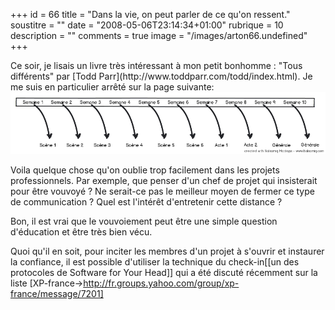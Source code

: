 +++
id = 66
title = "Dans la vie, on peut parler de ce qu'on ressent."
soustitre = ""
date = "2008-05-06T23:14:34+01:00"
rubrique = 10
description = ""
comments = true
image = "/images/arton66.undefined"
+++

<div class="chapo"></div>
Ce soir, je lisais un livre très intéressant à mon petit bonhomme : "Tous différents" par [Todd Parr](http://www.toddparr.com/todd/index.html). Je me suis en particulier arrêté sur la page suivante:
<img src="/images/png/planning_oriente_planning.png"/>

Voila quelque chose qu'on oublie trop facilement dans les projets professionnels. Par exemple, que penser d'un chef de projet qui insisterait pour être vouvoyé ? Ne serait-ce pas le meilleur moyen de fermer ce type de communication ? Quel est l'intérêt d'entretenir cette distance ? 

Bon, il est vrai que le vouvoiement peut être une simple question d'éducation et être très bien vécu. 

Quoi qu'il en soit, pour inciter les membres d'un projet à s'ouvrir et instaurer la confiance, il est possible d'utiliser la technique du check-in[[un des protocoles de Software for Your Head]] qui a été discuté récemment sur la liste [XP-france->http://fr.groups.yahoo.com/group/xp-france/message/7201]